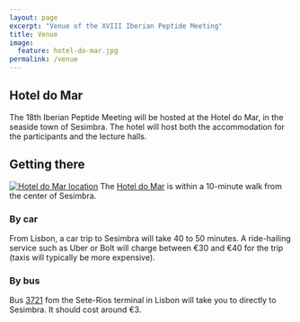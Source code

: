 ```yaml
---
layout: page
excerpt: "Venue of the XVIII Iberian Peptide Meeting"
title: Venue
image:
  feature: hotel-do-mar.jpg
permalink: /venue
---
```


## Hotel do Mar
The 18th Iberian Peptide Meeting will be hosted at the Hotel do Mar, in the
seaside town of Sesimbra. The hotel will host both the accommodation for the
participants and the lecture halls.

## Getting there
[![Hotel do Mar location](/XVIII/images/map.png)](https://goo.gl/maps/QzM8Pz5Sgmgtn4PS8)
The [Hotel do Mar](https://goo.gl/maps/QzM8Pz5Sgmgtn4PS8) is within a
10-minute walk from the center of Sesimbra.

### By car
From Lisbon, a car trip to Sesimbra will take 40 to 50 minutes. A ride-hailing
service such as Uber or Bolt will charge between €30 and €40 for the trip
(taxis will typically be more expensive).

### By bus
Bus [3721](https://www.carrismetropolitana.pt/horarios/?route_short_name=3721&route_id=3721_0&direction_id=060453&stop_sequence=1)
fom the Sete-Rios terminal in Lisbon will take you to directly to Sesimbra. It
should cost around €3.

